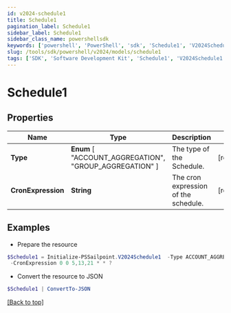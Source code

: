 ```yaml
---
id: v2024-schedule1
title: Schedule1
pagination_label: Schedule1
sidebar_label: Schedule1
sidebar_class_name: powershellsdk
keywords: ['powershell', 'PowerShell', 'sdk', 'Schedule1', 'V2024Schedule1'] 
slug: /tools/sdk/powershell/v2024/models/schedule1
tags: ['SDK', 'Software Development Kit', 'Schedule1', 'V2024Schedule1']
---
```



# Schedule1

## Properties

Name | Type | Description | Notes
------------ | ------------- | ------------- | -------------
**Type** |   **Enum** [  "ACCOUNT_AGGREGATION",    "GROUP_AGGREGATION" ] | The type of the Schedule. | [required]
**CronExpression** |  **String** | The cron expression of the schedule. | [required]

## Examples

- Prepare the resource
```powershell
$Schedule1 = Initialize-PSSailpoint.V2024Schedule1  -Type ACCOUNT_AGGREGATION `
 -CronExpression 0 0 5,13,21 * * ?
```

- Convert the resource to JSON
```powershell
$Schedule1 | ConvertTo-JSON
```


[[Back to top]](#) 

